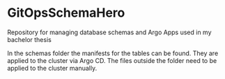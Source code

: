 # GitOpsSchemaHero
Repository for managing database schemas and Argo Apps used in my bachelor thesis 

In the schemas folder the manifests for the tables can be found. They are applied to the cluster via Argo CD. 
The files outside the folder need to be applied to the cluster manually. 